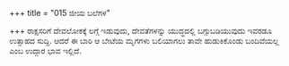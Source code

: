 +++
title = "015 ಜೀಯ ಬಲೆಗಳ"

+++
ರಾಕ್ಷಸರಿಗೆ ದೇವಲೋಕಕ್ಕೆ ಲಗ್ಗೆ ಇಡುವುದು, ದೇವತೆಗಳನ್ನು ಯುದ್ಧದಲ್ಲಿ ಬಗ್ಗುಬಡಿಯುವುದು ಇವರಡೂ ಉತ್ಸಾಹದ ಸುದ್ದಿ. ಆದರೆ ಈ ಬಾರಿ ಆ ಬೇಟೆಯ ಮೃಗಗಳು ಬಲಿಯಾಗಲು ತಾವೇ ಹುಡುಕಿಕೊಂಡು ಬಂದಿವೆಯಲ್ಲ ಎಂಬ ಉದ್ಗಾರ ಭಾವ ಇಲ್ಲಿದೆ.